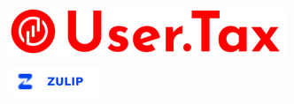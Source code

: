 [![વપરાશકર્તા. કર](https://raw.githubusercontent.com/user-tax/user.tax-img/main/f/logo-txt.svg)](https://user.tax)

[![ઝુલિપ](https://raw.githubusercontent.com/user-tax/user.tax-img/main/f/Zulip.svg)](https://user-tax.zulipchat.com)
